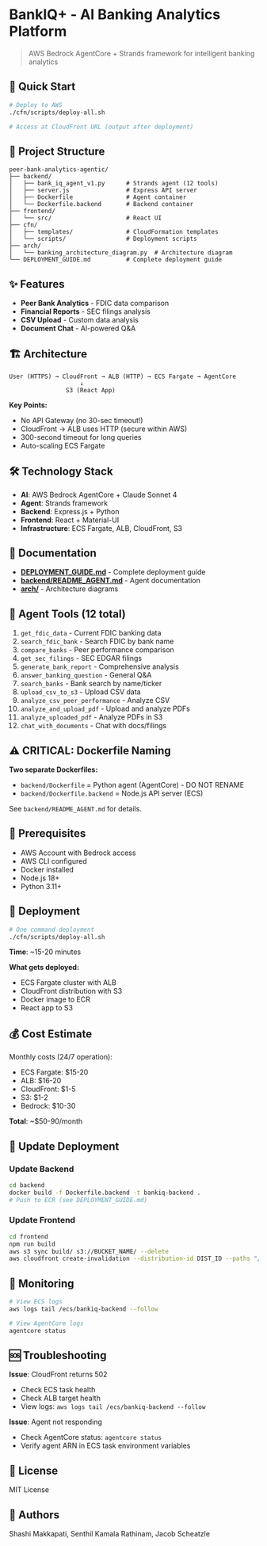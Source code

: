 # BankIQ+ - AI Banking Analytics Platform

> AWS Bedrock AgentCore + Strands framework for intelligent banking analytics

## 🚀 Quick Start

```bash
# Deploy to AWS
./cfn/scripts/deploy-all.sh

# Access at CloudFront URL (output after deployment)
```

## 📁 Project Structure

```
peer-bank-analytics-agentic/
├── backend/
│   ├── bank_iq_agent_v1.py      # Strands agent (12 tools)
│   ├── server.js                # Express API server
│   ├── Dockerfile               # Agent container
│   └── Dockerfile.backend       # Backend container
├── frontend/
│   └── src/                     # React UI
├── cfn/
│   ├── templates/               # CloudFormation templates
│   └── scripts/                 # Deployment scripts
├── arch/
│   └── banking_architecture_diagram.py  # Architecture diagram
└── DEPLOYMENT_GUIDE.md          # Complete deployment guide
```

## ✨ Features

- **Peer Bank Analytics** - FDIC data comparison
- **Financial Reports** - SEC filings analysis
- **CSV Upload** - Custom data analysis
- **Document Chat** - AI-powered Q&A

## 🏗️ Architecture

```
User (HTTPS) → CloudFront → ALB (HTTP) → ECS Fargate → AgentCore
                    ↓
                S3 (React App)
```

**Key Points:**
- No API Gateway (no 30-sec timeout!)
- CloudFront → ALB uses HTTP (secure within AWS)
- 300-second timeout for long queries
- Auto-scaling ECS Fargate

## 🛠️ Technology Stack

- **AI**: AWS Bedrock AgentCore + Claude Sonnet 4
- **Agent**: Strands framework
- **Backend**: Express.js + Python
- **Frontend**: React + Material-UI
- **Infrastructure**: ECS Fargate, ALB, CloudFront, S3

## 📖 Documentation

- **[DEPLOYMENT_GUIDE.md](DEPLOYMENT_GUIDE.md)** - Complete deployment guide
- **[backend/README_AGENT.md](backend/README_AGENT.md)** - Agent documentation
- **[arch/](arch/)** - Architecture diagrams

## 🎯 Agent Tools (12 total)

1. `get_fdic_data` - Current FDIC banking data
2. `search_fdic_bank` - Search FDIC by bank name
3. `compare_banks` - Peer performance comparison
4. `get_sec_filings` - SEC EDGAR filings
5. `generate_bank_report` - Comprehensive analysis
6. `answer_banking_question` - General Q&A
7. `search_banks` - Bank search by name/ticker
8. `upload_csv_to_s3` - Upload CSV data
9. `analyze_csv_peer_performance` - Analyze CSV
10. `analyze_and_upload_pdf` - Upload and analyze PDFs
11. `analyze_uploaded_pdf` - Analyze PDFs in S3
12. `chat_with_documents` - Chat with docs/filings

## ⚠️ CRITICAL: Dockerfile Naming

**Two separate Dockerfiles:**
- `backend/Dockerfile` = Python agent (AgentCore) - DO NOT RENAME
- `backend/Dockerfile.backend` = Node.js API server (ECS)

See `backend/README_AGENT.md` for details.

## 🔧 Prerequisites

- AWS Account with Bedrock access
- AWS CLI configured
- Docker installed
- Node.js 18+
- Python 3.11+

## 🚀 Deployment

```bash
# One command deployment
./cfn/scripts/deploy-all.sh
```

**Time**: ~15-20 minutes

**What gets deployed:**
- ECS Fargate cluster with ALB
- CloudFront distribution with S3
- Docker image to ECR
- React app to S3

## 💰 Cost Estimate

Monthly costs (24/7 operation):
- ECS Fargate: $15-20
- ALB: $16-20
- CloudFront: $1-5
- S3: $1-2
- Bedrock: $10-30

**Total**: ~$50-90/month

## 🔄 Update Deployment

### Update Backend
```bash
cd backend
docker build -f Dockerfile.backend -t bankiq-backend .
# Push to ECR (see DEPLOYMENT_GUIDE.md)
```

### Update Frontend
```bash
cd frontend
npm run build
aws s3 sync build/ s3://BUCKET_NAME/ --delete
aws cloudfront create-invalidation --distribution-id DIST_ID --paths "/*"
```

## 📝 Monitoring

```bash
# View ECS logs
aws logs tail /ecs/bankiq-backend --follow

# View AgentCore logs
agentcore status
```

## 🆘 Troubleshooting

**Issue**: CloudFront returns 502
- Check ECS task health
- Check ALB target health
- View logs: `aws logs tail /ecs/bankiq-backend --follow`

**Issue**: Agent not responding
- Check AgentCore status: `agentcore status`
- Verify agent ARN in ECS task environment variables

## 📄 License

MIT License

## 👥 Authors

Shashi Makkapati, Senthil Kamala Rathinam, Jacob Scheatzle
